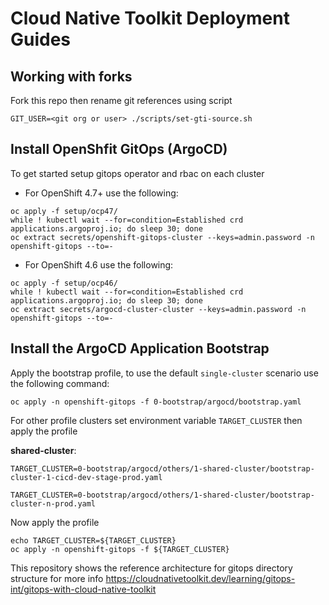 # Cloud Native Toolkit Deployment Guides

## Working with forks
Fork this repo then rename git references using script
```
GIT_USER=<git org or user> ./scripts/set-gti-source.sh
```

## Install OpenShfit GitOps (ArgoCD)
To get started setup gitops operator and rbac on each cluster

- For OpenShift 4.7+ use the following:
```
oc apply -f setup/ocp47/
while ! kubectl wait --for=condition=Established crd applications.argoproj.io; do sleep 30; done
oc extract secrets/openshift-gitops-cluster --keys=admin.password -n openshift-gitops --to=-
```

- For OpenShift 4.6 use the following:
```
oc apply -f setup/ocp46/
while ! kubectl wait --for=condition=Established crd applications.argoproj.io; do sleep 30; done
oc extract secrets/argocd-cluster-cluster --keys=admin.password -n openshift-gitops --to=-
```

## Install the ArgoCD Application Bootstrap
Apply the bootstrap profile, to use the default `single-cluster` scenario use the following command:
```
oc apply -n openshift-gitops -f 0-bootstrap/argocd/bootstrap.yaml
```

For other profile clusters set environment variable `TARGET_CLUSTER` then apply the profile

**shared-cluster**:
```
TARGET_CLUSTER=0-bootstrap/argocd/others/1-shared-cluster/bootstrap-cluster-1-cicd-dev-stage-prod.yaml

TARGET_CLUSTER=0-bootstrap/argocd/others/1-shared-cluster/bootstrap-cluster-n-prod.yaml
```
Now apply the profile
```
echo TARGET_CLUSTER=${TARGET_CLUSTER}
oc apply -n openshift-gitops -f ${TARGET_CLUSTER}
```


This repository shows the reference architecture for gitops directory structure for more info https://cloudnativetoolkit.dev/learning/gitops-int/gitops-with-cloud-native-toolkit

